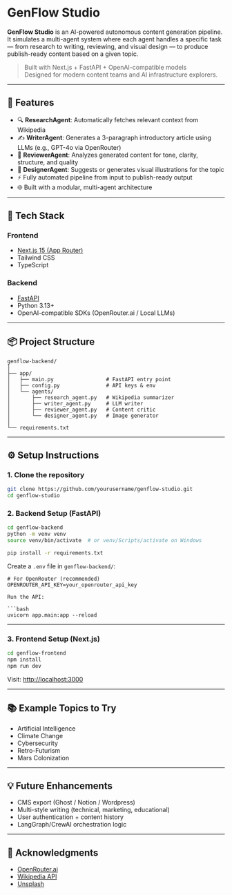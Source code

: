 # GenFlow Studio

**GenFlow Studio** is an AI-powered autonomous content generation pipeline. It simulates a multi-agent system where each agent handles a specific task — from research to writing, reviewing, and visual design — to produce publish-ready content based on a given topic.

> Built with Next.js + FastAPI + OpenAI-compatible models  
> Designed for modern content teams and AI infrastructure explorers.

---

## 🧠 Features

- 🔍 **ResearchAgent**: Automatically fetches relevant context from Wikipedia
- ✍️ **WriterAgent**: Generates a 3-paragraph introductory article using LLMs (e.g., GPT-4o via OpenRouter)
- 🧠 **ReviewerAgent**: Analyzes generated content for tone, clarity, structure, and quality
- 🎨 **DesignerAgent**: Suggests or generates visual illustrations for the topic
- ⚡ Fully automated pipeline from input to publish-ready output
- 🌐 Built with a modular, multi-agent architecture

---

## 🚀 Tech Stack

### Frontend

- [Next.js 15 (App Router)](https://nextjs.org)
- Tailwind CSS
- TypeScript

### Backend

- [FastAPI](https://fastapi.tiangolo.com)
- Python 3.13+
- OpenAI-compatible SDKs (OpenRouter.ai / Local LLMs)

---

## 📦 Project Structure

```
genflow-backend/
│
├── app/
│   ├── main.py                 # FastAPI entry point
│   ├── config.py               # API keys & env
│   └── agents/
│       ├── research_agent.py   # Wikipedia summarizer
│       ├── writer_agent.py     # LLM writer
│       ├── reviewer_agent.py   # Content critic
│       └── designer_agent.py   # Image generator
│
└── requirements.txt
```

---

## ⚙️ Setup Instructions

### 1. Clone the repository

```bash
git clone https://github.com/yourusername/genflow-studio.git
cd genflow-studio
```

### 2. Backend Setup (FastAPI)

```bash
cd genflow-backend
python -m venv venv
source venv/bin/activate  # or venv/Scripts/activate on Windows

pip install -r requirements.txt
```

Create a `.env` file in `genflow-backend/`:

````env
# For OpenRouter (recommended)
OPENROUTER_API_KEY=your_openrouter_api_key

Run the API:

```bash
uvicorn app.main:app --reload
````

---

### 3. Frontend Setup (Next.js)

```bash
cd genflow-frontend
npm install
npm run dev
```

Visit: [http://localhost:3000](http://localhost:3000)

---

## 📚 Example Topics to Try

- Artificial Intelligence
- Climate Change
- Cybersecurity
- Retro-Futurism
- Mars Colonization

---

## 💡 Future Enhancements

- CMS export (Ghost / Notion / Wordpress)
- Multi-style writing (technical, marketing, educational)
- User authentication + content history
- LangGraph/CrewAI orchestration logic

---

## 🌟 Acknowledgments

- [OpenRouter.ai](https://openrouter.ai)
- [Wikipedia API](https://pypi.org/project/wikipedia/)
- [Unsplash](https://unsplash.com)
